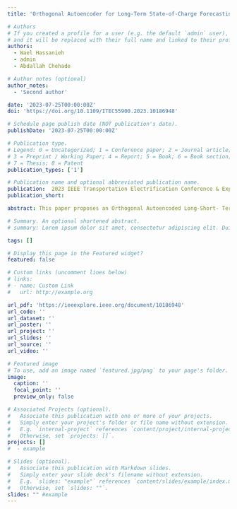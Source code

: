 ```yaml
---
title: 'Orthogonal Autoencoder for Long-Term State-of-Charge Forecasting of Li-ion Battery Cells'

# Authors
# If you created a profile for a user (e.g. the default `admin` user), write the username (folder name) here
# and it will be replaced with their full name and linked to their profile.
authors:
  - Wael Hassanieh
  - admin
  - Abdallah Chehade

# Author notes (optional)
author_notes:
  - 'Second author'

date: '2023-07-25T00:00:00Z'
doi: 'https://doi.org/10.1109/ITEC55900.2023.10186948'

# Schedule page publish date (NOT publication's date).
publishDate: '2023-07-25T00:00:00Z'

# Publication type.
# Legend: 0 = Uncategorized; 1 = Conference paper; 2 = Journal article;
# 3 = Preprint / Working Paper; 4 = Report; 5 = Book; 6 = Book section;
# 7 = Thesis; 8 = Patent
publication_types: ['1']

# Publication name and optional abbreviated publication name.
publication:  2023 IEEE Transportation Electrification Conference & Expo (ITEC)
publication_short:

abstract: This paper proposes an Orthogonal Autoencoded Long-Short- Term Memory (OALSTM) network for long-term the State-Of-Charge (SOC) forecasting in Lithium-ion (Li-ion) battery cells. By leveraging the use of LSTMs in capturing temporal trends and orthogonal Autoencoder for extracting non- trivial robust latent features, OALSTM can achieve precise and accurate long-term SOC estimations near the end-of-life. One key contribution is learning orthogonal temporal encodings that generalize for long-term forecasting because it reduces the likelihood of false multicollinearity. Our results show that OALSTM outperforms other benchmark models for long-term SOC estimation of Li-ion battery cells under varying charging and discharging conditions.

# Summary. An optional shortened abstract.
# summary: Lorem ipsum dolor sit amet, consectetur adipiscing elit. Duis posuere tellus ac convallis # placerat. Proin tincidunt magna sed ex sollicitudin condimentum.

tags: []

# Display this page in the Featured widget?
featured: false

# Custom links (uncomment lines below)
# links:
# - name: Custom Link
#   url: http://example.org

url_pdf: 'https://ieeexplore.ieee.org/document/10186948'
url_code: ''
url_dataset: ''
url_poster: ''
url_project: ''
url_slides: ''
url_source: ''
url_video: ''

# Featured image
# To use, add an image named `featured.jpg/png` to your page's folder.
image:
  caption: ''
  focal_point: ''
  preview_only: false

# Associated Projects (optional).
#   Associate this publication with one or more of your projects.
#   Simply enter your project's folder or file name without extension.
#   E.g. `internal-project` references `content/project/internal-project/index.md`.
#   Otherwise, set `projects: []`.
projects: []
#  - example

# Slides (optional).
#   Associate this publication with Markdown slides.
#   Simply enter your slide deck's filename without extension.
#   E.g. `slides: "example"` references `content/slides/example/index.md`.
#   Otherwise, set `slides: ""`.
slides: "" #example
---
```


